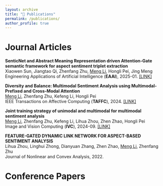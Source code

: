 ```yaml
---
layout: archive
title: "📖 Publications"
permalink: /publications/
author_profile: true
---
```


# Journal Articles

**SenticNet and Abstract Meaning Representation driven Attention-Gate semantic framework for aspect sentiment triplet extraction**  
Xiaowen Sun, Jiangtao Qi, Zhenfang Zhu, <u>Meng Li</u>, Hongli Pei, Jing Meng  
Engineering Applications of Artificial Intelligence (**EAAI**), 2025-01. [[LINK]](https://www.sciencedirect.com/science/article/abs/pii/S0952197624017834)

**Diversity and Balance: Multimodal Sentiment Analysis using Multimodal-Prefixed and Cross-Modal Attention**  
<u>Meng Li</u>, Zhenfang Zhu, Kefeng Li, Hongli Pei  
IEEE Transactions on Affective Computing (**TAFFC**), 2024. [[LINK]](https://ieeexplore.ieee.org/abstract/document/10601307)

**Joint training strategy of unimodal and multimodal for multimodal sentiment analysis**  
<u>Meng Li</u>, Zhenfang Zhu, Kefeng Li, Lihua Zhou, Zhen Zhao, Hongli Pei  
Image and Vision Computing (**IVC**), 2024-09. [[LINK]](https://www.sciencedirect.com/science/article/abs/pii/S0262885624002774)

**FEATURE-GATED DYNAMIC LINK NETWORK FOR ASPECT-BASED SENTIMENT ANALYSIS**  
Lihua Zhou, Linghui Zhong, Dianyuan Zhang, Zhen Zhao, <u>Meng Li</u>, Zhenfang Zhu  
Journal of Nonlinear and Convex Analysis, 2022.

# Conference Papers
